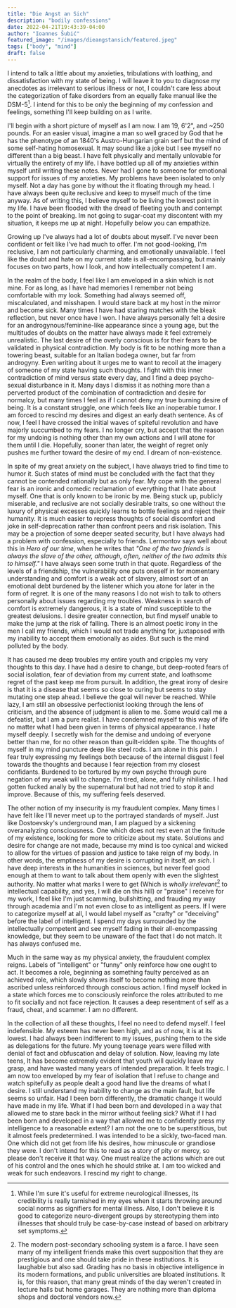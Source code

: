 ```yaml
---
title: "Die Angst an Sich"
description: "bodily confessions"
date: 2022-04-21T19:43:39-04:00
author: "Ioannes Šubić"
featured_image: "/images/dieangstansich/featured.jpeg"
tags: ["body", "mind"]
draft: false
---
```


I intend to talk a little about my anxieties, tribulations with loathing, and dissatisfaction with my state of being. I will leave it to you to diagnose my anecdotes as irrelevant to serious illness or not, I couldn't care less about the categorization of fake disorders from an equally fake manual like the DSM-5[^1]. I intend for this to be only the beginning of my confession and feelings, something I'll keep building on as I write.

I'll begin with a short picture of myself as I am now. I am 19, 6'2", and ~250 pounds. For an easier visual, imagine a man so well graced by God that he has the phenotype of an 1840's Austro-Hungarian grain serf but the mind of some self-hating homosexual. It may sound like a joke but I see myself no different than a big beast. I have felt physically and mentally unlovable for virtually the entirety of my life. I have bottled up all of my anxieties within myself until writing these notes. Never had I gone to someone for emotional support for issues of my anxieties. My problems have been isolated to only myself. Not a day has gone by without the it floating through my head. I have always been quite reclusive and keep to myself much of the time anyway. As of writing this, I believe myself to be living the lowest point in my life. I have been flooded with the dread of fleeting youth and contempt to the point of breaking. Im not going to sugar-coat my discontent with my situation, it keeps me up at night. Hopefully below you can empathize.

Growing up I've always had a lot of doubts about myself. I've never been confident or felt like I've had much to offer. I'm not good-looking, I'm reclusive, I am not particularly charming, and emotionally unavailable. I feel like the doubt and hate on my current state is all-encompassing, but mainly focuses on two parts, how I look, and how intellectually competent I am.

In the realm of the body, I feel like I am enveloped in a skin which is not mine. For as long, as I have had memories I remember not being comfortable with my look. Something had always seemed off, miscalculated, and misshapen. I would stare back at my host in the mirror and become sick. Many times I have had staring matches with the bleak reflection, but never once have I won. I have always personally felt a desire for an androgynous/feminine-like appearance since a young age, but the multitudes of doubts on the matter have always made it feel extremely unrealistic. The last desire of the overly conscious is for their fears to be validated in physical contradiction. My body is fit to be nothing more than a towering beast, suitable for an Italian bodega owner, but far from androgyny. Even writing about it urges me to want to recoil at the imagery of someone of my state having such thoughts. I fight with this inner contradiction of mind versus state every day, and I find a deep psycho-sexual disturbance in it. Many days I dismiss it as nothing more than a perverted product of the combination of contradiction and desire for normalcy, but many times I feel as if I cannot deny my true burning desire of being. It is a constant struggle, one which feels like an inoperable tumor. I am forced to rescind my desires and digest an early death sentence. As of now, I feel I have crossed the initial waves of spiteful revolution and have majorly succumbed to my fears. I no longer cry, but accept that the reason for my undoing is nothing other than my own actions and I will atone for them until I die. Hopefully, sooner than later, the weight of regret only pushes me further toward the desire of my end. I dream of non-existence. 

In spite of my great anxiety on the subject, I have always tried to find time to humor it. Such states of mind must be concluded with the fact that they cannot be contended rationally but as only fear. My cope with the general fear is an ironic and comedic reclamation of everything that I hate about myself. One that is only known to be ironic by me. Being stuck up, publicly miserable, and reclusive are not socially desirable traits, so one without the luxury of physical excesses quickly learns to bottle feelings and reject their humanity. It is much easier to repress thoughts of social discomfort and joke in self-deprecation rather than confront peers and risk isolation. This may be a projection of some deeper seated security, but I have always had a problem with confession, especially to friends. Lermontov says well about this in *Hero of our time*, when he writes that *"One of the two friends is always the slave of the other, although, often, neither of the two admits this to himself."*  I have always seen some truth in that quote. Regardless of the levels of a friendship, the vulnerability one puts oneself in for momentary understanding and comfort is a weak act of slavery, almost sort of an emotional debt burdened by the listener which you atone for later in the form of regret. It is one of the many reasons I do not wish to talk to others personally about issues regarding my troubles. Weakness in search of comfort is extremely dangerous, it is a state of mind susceptible to the greatest delusions. I desire greater connection, but find myself unable to make the jump at the risk of falling. There is an almost poetic irony in the men I call my friends, which I would not trade anything for, juxtaposed with my inability to accept them emotionally as aides. But such is the mind polluted by the body. 

It has caused me deep troubles my entire youth and cripples my very thoughts to this day. I have had a desire to change, but deep-rooted fears of social isolation, fear of deviation from my current state, and loathsome regret of the past keep me from pursuit. In addition, the great irony of desire is that it is a disease that seems so close to curing but seems to stay mutating one step ahead. I believe the goal will never be reached. While lazy, I am still an obsessive perfectionist looking through the lens of criticism, and the absence of judgment is alien to me. Some would call me a defeatist, but I am a pure realist. I have condemned myself to this way of life no matter what I had been given in terms of physical appearance. I hate myself deeply. I secretly wish for the demise and undoing of everyone better than me, for no other reason than guilt-ridden spite. The thoughts of myself in my mind puncture deep like steel rods. I am alone in this pain. I fear truly expressing my feelings both because of the internal disgust I feel towards the thoughts and because I fear rejection from my closest confidants. Burdened to be tortured by my own psyche through pure negation of my weak will to change. I'm tired, alone, and fully nihilistic. I had gotten fucked anally by the supernatural but had not tried to stop it and improve. Because of this, my suffering feels deserved. 

The other notion of my insecurity is my fraudulent complex. Many times I have felt like I'll never meet up to the portrayed standards of myself. Just like Dostoevsky's underground man, I am plagued by a sickening overanalyzing consciousness. One which does not rest even at the finitude of my existence, looking for more to criticize about my state. Solutions and desire for change are not made, because my mind is too cynical and wicked to allow for the virtues of passion and justice to take reign of my body. In other words, the emptiness of my desire is corrupting in itself, *an sich*. I have deep interests in the humanities in sciences, but never feel good enough at them to want to talk about them openly with even the slightest authority. No matter what marks I were to get (Which is *wholly irrelevant*[^2] to intellectual capability, and yes, I will die on this hill) or "praise" I receive for my work, I feel like I'm just scamming, bullshitting, and frauding my way through academia and I'm not even close to as intelligent as peers. If I were to categorize myself at all, I would label myself as "crafty" or "deceiving" before the label of intelligent. I spend my days surrounded by the intellectually competent and see myself fading in their all-encompassing knowledge, but they seem to be unaware of the fact that I do not match. It has always confused me. 

Much in the same way as my physical anxiety, the fraudulent complex reigns. Labels of "intelligent" or "funny" only reinforce how one ought to act.  It becomes a role, beginning as something faulty perceived as an achieved role, which slowly shows itself to become nothing more than ascribed unless reinforced through conscious action. I find myself locked in a state which forces me to consciously reinforce the roles attributed to me to fit socially and not face rejection. It causes a deep resentment of self as a fraud, cheat, and scammer. I am no different.

In the collection of all these thoughts, I feel no need to defend myself. I feel indefensible. My esteem has never been high, and as of now, it is at its lowest. I had always been indifferent to my issues, pushing them to the side as delegations for the future. My young teenage years were filled with denial of fact and obfuscation and delay of solution. Now, leaving my late teens, It has become extremely evident that youth will quickly leave my grasp, and have wasted many years of intended preparation. It feels tragic. I am now too enveloped by my fear of isolation that I refuse to change and watch spitefully as people dealt a good hand live the dreams of what I desire. I still understand my inability to change as the main fault, but life seems so unfair. Had I been born differently, the dramatic change it would have made in my life. What if I had been born and developed in a way that allowed me to stare back in the mirror without feeling sick? What if I had been born and developed in a way that allowed me to confidently press my intelligence to a reasonable extent? I am not the one to be superstitious, but it almost feels predetermined. I was intended to be a sickly, two-faced man. One which did not get from life his desires, how minuscule or grandiose they were. I don't intend for this to read as a story of pity or mercy, so please don't receive it that way. One must realize the actions which are out of his control and the ones which he should strike at. I am too wicked and weak for such endeavors. I rescind my right to change. 

[^1]: While I'm sure it's useful for extreme neurological illnesses, its credibility is really tarnished in my eyes when it starts throwing around social norms as signifiers for mental illness. Also, I don't believe it is good to categorize neuro-divergent groups by stereotyping them into illnesses that should truly be case-by-case instead of based on arbitrary set symptoms.

[^2]: The modern post-secondary schooling system is a farce. I have seen many of my intelligent friends make this overt supposition that they are prestigious and one should take pride in these institutions. It is laughable but also sad. Grading has no basis in objective intelligence in its modern formations, and public universities are bloated institutions. It is, for this reason, that many great minds of the day weren't created in lecture halls but home garages. They are nothing more than diploma shops and doctoral vendors now.